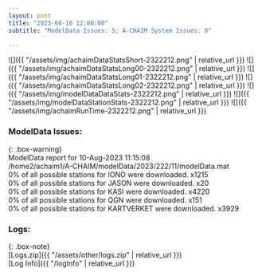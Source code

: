 ```yaml
---
layout: post
title: "2023-08-10 12:00:00"
subtitle: "ModelData Issues: 5; A-CHAIM System Issues: 0"

---
```


![]({{ "/assets/img/achaimDataStatsShort-2322212.png" | relative_url }})
![]({{ "/assets/img/achaimDataStatsLong00-2322212.png" | relative_url }})
![]({{ "/assets/img/achaimDataStatsLong01-2322212.png" | relative_url }})
![]({{ "/assets/img/achaimDataStatsLong02-2322212.png" | relative_url }})
![]({{ "/assets/img/modelDataDataStats-2322212.png" | relative_url }})
![]({{ "/assets/img/modelDataStationStats-2322212.png" | relative_url }})
![]({{ "/assets/img/achaimRunTime-2322212.png" | relative_url }})


### ModelData Issues:  
  
{: .box-warning}  
 ModelData report for 10-Aug-2023 11:15:08   
 /home2/achaim1/A-CHAIM/modelData/2023/222/11/modelData.mat   
 0% of all possible stations for IONO were downloaded. x1215   
 0% of all possible stations for JASON were downloaded. x20   
 0% of all possible stations for KASI were downloaded. x4220   
 0% of all possible stations for QGN were downloaded. x151   
 0% of all possible stations for KARTVERKET were downloaded. x3929   
  


### Logs:  
  
{: .box-note}  
[Logs.zip]({{ "/assets/other/logs.zip" | relative_url }})  
[Log Info]({{ "/logInfo" | relative_url }})  
